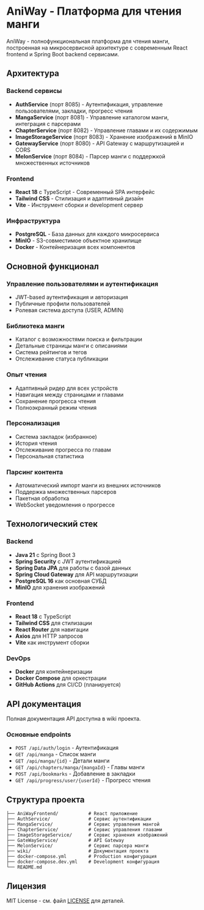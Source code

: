 # AniWay - Платформа для чтения манги

AniWay - полнофункциональная платформа для чтения манги, построенная на микросервисной архитектуре с современным React frontend и Spring Boot backend сервисами.

## Архитектура

### Backend сервисы
- **AuthService** (порт 8085) - Аутентификация, управление пользователями, закладки, прогресс чтения
- **MangaService** (порт 8081) - Управление каталогом манги, интеграция с парсерами
- **ChapterService** (порт 8082) - Управление главами и их содержимым
- **ImageStorageService** (порт 8083) - Хранение изображений в MinIO
- **GatewayService** (порт 8080) - API Gateway с маршрутизацией и CORS
- **MelonService** (порт 8084) - Парсер манги с поддержкой множественных источников

### Frontend
- **React 18** с TypeScript - Современный SPA интерфейс
- **Tailwind CSS** - Стилизация и адаптивный дизайн
- **Vite** - Инструмент сборки и development сервер

### Инфраструктура
- **PostgreSQL** - База данных для каждого микросервиса
- **MinIO** - S3-совместимое объектное хранилище
- **Docker** - Контейнеризация всех компонентов

## Основной функционал

### Управление пользователями и аутентификация
- JWT-based аутентификация и авторизация
- Публичные профили пользователей
- Ролевая система доступа (USER, ADMIN)

### Библиотека манги
- Каталог с возможностями поиска и фильтрации
- Детальные страницы манги с описаниями
- Система рейтингов и тегов
- Отслеживание статуса публикации

### Опыт чтения
- Адаптивный ридер для всех устройств
- Навигация между страницами и главами
- Сохранение прогресса чтения
- Полноэкранный режим чтения

### Персонализация
- Система закладок (избранное)
- История чтения
- Отслеживание прогресса по главам
- Персональная статистика

### Парсинг контента
- Автоматический импорт манги из внешних источников
- Поддержка множественных парсеров
- Пакетная обработка
- WebSocket уведомления о прогрессе

## Технологический стек

### Backend
- **Java 21** с Spring Boot 3
- **Spring Security** с JWT аутентификацией
- **Spring Data JPA** для работы с базой данных
- **Spring Cloud Gateway** для API маршрутизации
- **PostgreSQL 16** как основная СУБД
- **MinIO** для хранения изображений

### Frontend
- **React 18** с TypeScript
- **Tailwind CSS** для стилизации
- **React Router** для навигации
- **Axios** для HTTP запросов
- **Vite** как инструмент сборки

### DevOps
- **Docker** для контейнеризации
- **Docker Compose** для оркестрации
- **GitHub Actions** для CI/CD (планируется)

## API документация

Полная документация API доступна в wiki проекта.

### Основные endpoints
- `POST /api/auth/login` - Аутентификация
- `GET /api/manga` - Список манги
- `GET /api/manga/{id}` - Детали манги
- `GET /api/chapters/manga/{mangaId}` - Главы манги
- `POST /api/bookmarks` - Добавление в закладки
- `GET /api/progress/user/{userId}` - Прогресс чтения

## Структура проекта
```
├── AniWayFrontend/           # React приложение
├── AuthService/              # Сервис аутентификации
├── MangaService/             # Сервис управления мангой
├── ChapterService/           # Сервис управления главами
├── ImageStorageService/      # Сервис хранения изображений
├── GateWayService/           # API Gateway
├── MelonService/             # Сервис парсера манги
├── wiki/                     # Документация проекта
├── docker-compose.yml        # Production конфигурация
├── docker-compose.dev.yml    # Development конфигурация
└── README.md
```

## Лицензия

MIT License - см. файл [LICENSE](LICENSE) для деталей.
